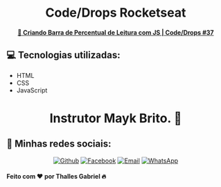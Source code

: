 <p align="center">
  <h1 align="center">Code/Drops Rocketseat</h1>
 </p>
 
 <h4 align="center">
    <a href="https://www.youtube.com/watch?v=wHzpWi3FxI8" target="_blank"> 
      🚀 Criando Barra de Percentual de Leitura com JS | Code/Drops #37
    </a>
</h4>

<h2>💻 Tecnologias utilizadas:</h2>
  
  - HTML
  - CSS
  - JavaScript
  
 
  <h1 align="center">Instrutor Mayk Brito. 🚀</h1>

<h2>📱 Minhas redes sociais:</h2>

<p align="center">
   <a href="https://github.com/thallesyasmim" target="_blank" >
    <img alt="Github" src="https://img.shields.io/badge/Github--%23F8952D?style=social&logo=github"></a>
    
      
  <a href="https://www.facebook.com/thalles.gabriel.1690" target="_blank" >
    <img alt="Facebook" src="https://img.shields.io/badge/Facebook--%23F8952D?style=social&logo=facebook"></a>
    
    
  <a href="mailto:ithallesgabriel1307@gmail.com" target="_blank" >
    <img alt="Email" src="https://img.shields.io/badge/Email--%23F8952D?style=social&logo=gmail"></a> 
  
  <a href="https://api.whatsapp.com/send?phone=5511989352938" target="_blank" >
    <img alt="WhatsApp" src="https://img.shields.io/badge/Whatsapp--%23F8952D?style=social&logo=whatsapp"></a>
 </p>


<h4>Feito com ❤ por Thalles Gabriel 🔥 
